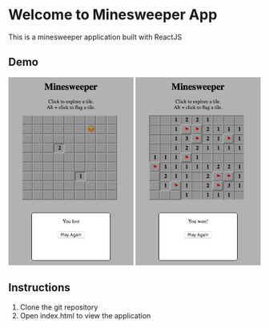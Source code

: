 # Welcome to Minesweeper App
This is a minesweeper application built with ReactJS
## Demo
<img src="./demo/lost.png" width="250"> <img src="./demo/won.png" width="250">
## Instructions
1. Clone the git repository
1. Open index.html to view the application
